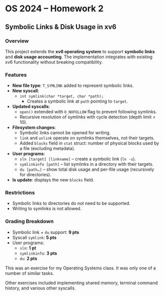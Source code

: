 # OS 2024 – Homework 2  
## Symbolic Links & Disk Usage in xv6  

### Overview  
This project extends the **xv6 operating system** to support **symbolic links** and **disk usage accounting**. The implementation integrates with existing xv6 functionality without breaking compatibility.  

### Features  
- **New file type**: `T_SYMLINK` added to represent symbolic links.  
- **New syscall**:  
  - `int symlink(char *target, char *path);`  
    - Creates a symbolic link at `path` pointing to `target`.  
- **Updated syscalls**:  
  - `open()` extended with `O_NOFOLLOW` flag to prevent following symlinks.  
  - Recursive resolution of symlinks with cycle detection (depth limit = 10).  
- **Filesystem changes**:  
  - Symbolic links cannot be opened for writing.  
  - `link` and `unlink` operate on symlinks themselves, not their targets.  
  - Added `blocks` field in `stat` struct: number of physical blocks used by a file (excluding metadata).  
- **User programs**:  
  - `sln [target] [linkname]` – create a symbolic link (`ln -s`).  
  - `symlinkinfo [path]` – list symlinks in a directory with their targets.  
  - `du [path…]` – show total disk usage and per-file usage (recursively for directories).  
- **ls update**: displays the new `blocks` field.  

### Restrictions  
- Symbolic links to directories do not need to be supported.  
- Writing to symlinks is not allowed.  

### Grading Breakdown  
- Symbolic link + `du` support: **9 pts**  
- Syscall `symlink`: **5 pts**  
- User programs:  
  - `sln`: **1 pt**  
  - `symlinkinfo`: **3 pts**  
  - `du`: **2 pts**  


This was an exercise for my Operating Systems class. It was only one of a number of similar tasks.

Other exercises included implementing shared memory, terminal command history, and various other syscalls.
